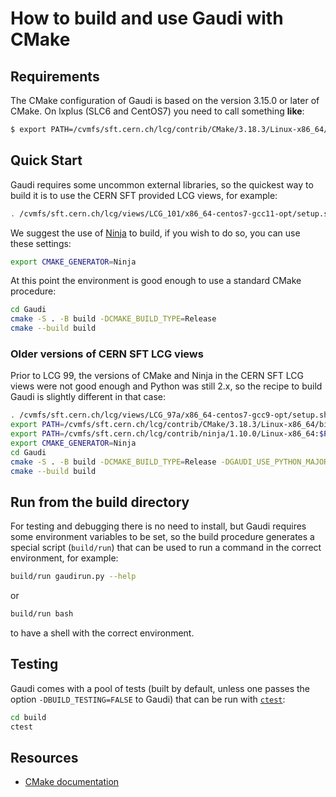 # How to build and use Gaudi with CMake

## Requirements

The CMake configuration of Gaudi is based on the version 3.15.0 or later of
CMake. On lxplus (SLC6 and CentOS7) you need to call something **like**:

```sh
$ export PATH=/cvmfs/sft.cern.ch/lcg/contrib/CMake/3.18.3/Linux-x86_64/bin:$PATH
```

## Quick Start

Gaudi requires some uncommon external libraries, so the quickest way to build
it is to use the CERN SFT provided LCG views, for example:

```sh
. /cvmfs/sft.cern.ch/lcg/views/LCG_101/x86_64-centos7-gcc11-opt/setup.sh
```

We suggest the use of [Ninja](https://ninja-build.org/) to build, if you wish
to do so, you can use these settings:

```sh
export CMAKE_GENERATOR=Ninja
```

At this point the environment is good enough to use a standard CMake procedure:

```sh
cd Gaudi
cmake -S . -B build -DCMAKE_BUILD_TYPE=Release
cmake --build build
```

### Older versions of CERN SFT LCG views
Prior to LCG 99, the versions of CMake and Ninja in the CERN SFT LCG views were
not good enough and Python was still 2.x, so the recipe to build Gaudi is
slightly different in that case:

```sh
. /cvmfs/sft.cern.ch/lcg/views/LCG_97a/x86_64-centos7-gcc9-opt/setup.sh
export PATH=/cvmfs/sft.cern.ch/lcg/contrib/CMake/3.18.3/Linux-x86_64/bin:$PATH
export PATH=/cvmfs/sft.cern.ch/lcg/contrib/ninja/1.10.0/Linux-x86_64:$PATH
export CMAKE_GENERATOR=Ninja
cd Gaudi
cmake -S . -B build -DCMAKE_BUILD_TYPE=Release -DGAUDI_USE_PYTHON_MAJOR=$(python -c "import sys; print(sys.version_info[0])")
cmake --build build
```

## Run from the build directory

For testing and debugging there is no need to install, but Gaudi requires some
environment variables to be set, so the build procedure generates a special
script (`build/run`) that can be used to run a command in the correct environment,
for example:

```sh
build/run gaudirun.py --help
```

or

```sh
build/run bash
```

to have a shell with the correct environment.

## Testing

Gaudi comes with a pool of tests (built by default, unless one passes the
option `-DBUILD_TESTING=FALSE` to Gaudi) that can be run with
[`ctest`](https://cmake.org/cmake/help/latest/manual/ctest.1.html):

```sh
cd build
ctest
```

## Resources

* [CMake documentation](http://www.cmake.org/cmake/help/documentation.html)
